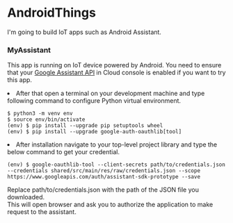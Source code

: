 <h1>AndroidThings</h1>
<p>I'm going to build IoT apps such as Android Assistant.</p>

<h3>MyAssistant</h3>
<p>This app is running on IoT device powered by Android.
You need to ensure that your <a href="https://console.developers.google.com/projectselector2/apis/api/embeddedassistant.googleapis.com/overview?supportedpurview=project&project&folder&organizationId">Google Assistant API</a> in Cloud console is enabled if you want to try this app.</p>

<p>
<li>After that open a terminal on your development machine and type following command to configure Python virtual environment.</li>
<code>
$ python3 -m venv env
$ source env/bin/activate
(env) $ pip install --upgrade pip setuptools wheel
(env) $ pip install --upgrade google-auth-oauthlib[tool]
</code>
</p>

<p>
<li>
After installation navigate to your top-level project library and type the below command to get your credential.
</li>
<code>
(env) $ google-oauthlib-tool --client-secrets path/to/credentials.json --credentials shared/src/main/res/raw/credentials.json --scope https://www.googleapis.com/auth/assistant-sdk-prototype --save
</code>
</p>
<p>Replace path/to/credentials.json with the path of the JSON file you downloaded.<br>
This will open browser and ask you to authorize the application to make request to the assistant.</p>

